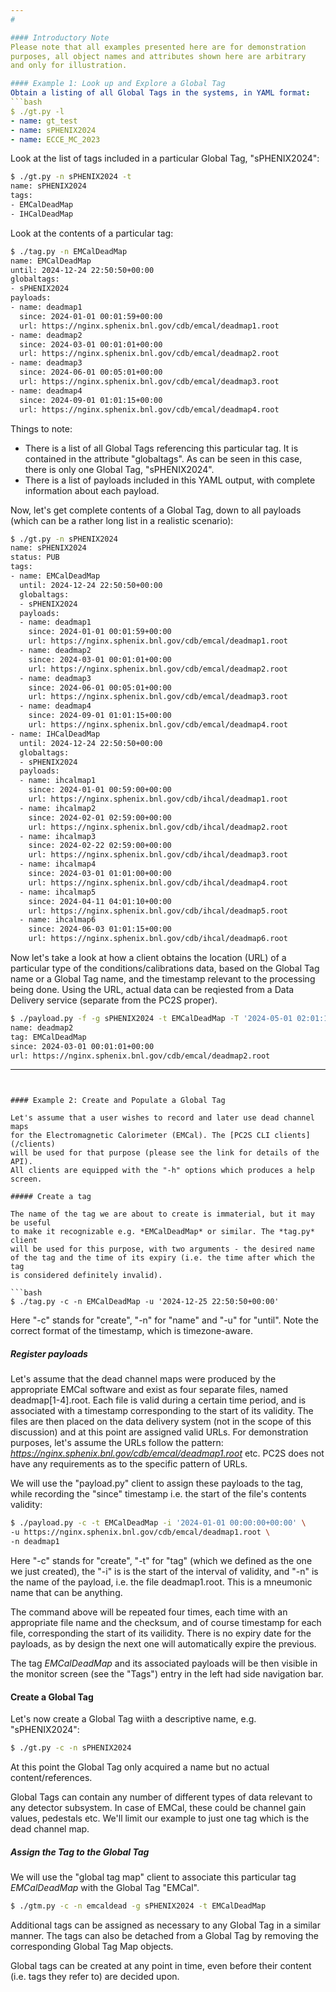 ```yaml
---
# 

#### Introductory Note
Please note that all examples presented here are for demonstration
purposes, all object names and attributes shown here are arbitrary
and only for illustration.

#### Example 1: Look up and Explore a Global Tag
Obtain a listing of all Global Tags in the systems, in YAML format:
```bash
$ ./gt.py -l
- name: gt_test
- name: sPHENIX2024
- name: ECCE_MC_2023
```
Look at the list of tags included in a particular Global Tag, "sPHENIX2024":
```bash
$ ./gt.py -n sPHENIX2024 -t
name: sPHENIX2024
tags:
- EMCalDeadMap
- IHCalDeadMap
```
Look at the contents of a particular tag:
```bash
$ ./tag.py -n EMCalDeadMap
name: EMCalDeadMap
until: 2024-12-24 22:50:50+00:00
globaltags:
- sPHENIX2024
payloads:
- name: deadmap1
  since: 2024-01-01 00:01:59+00:00
  url: https://nginx.sphenix.bnl.gov/cdb/emcal/deadmap1.root
- name: deadmap2
  since: 2024-03-01 00:01:01+00:00
  url: https://nginx.sphenix.bnl.gov/cdb/emcal/deadmap2.root
- name: deadmap3
  since: 2024-06-01 00:05:01+00:00
  url: https://nginx.sphenix.bnl.gov/cdb/emcal/deadmap3.root
- name: deadmap4
  since: 2024-09-01 01:01:15+00:00
  url: https://nginx.sphenix.bnl.gov/cdb/emcal/deadmap4.root


```
Things to note:

* There is a list of all Global Tags referencing this particular tag. It is contained
in the attribute "globaltags". As can be seen in this case,
there is only one Global Tag, "sPHENIX2024".
* There is a list of payloads included in this YAML output, with complete information
about each payload.

Now, let's get complete contents of a Global Tag, down to all payloads (which can be
a rather long list in a realistic scenario):

```bash
$ ./gt.py -n sPHENIX2024
name: sPHENIX2024
status: PUB
tags:
- name: EMCalDeadMap
  until: 2024-12-24 22:50:50+00:00
  globaltags:
  - sPHENIX2024
  payloads:
  - name: deadmap1
    since: 2024-01-01 00:01:59+00:00
    url: https://nginx.sphenix.bnl.gov/cdb/emcal/deadmap1.root
  - name: deadmap2
    since: 2024-03-01 00:01:01+00:00
    url: https://nginx.sphenix.bnl.gov/cdb/emcal/deadmap2.root
  - name: deadmap3
    since: 2024-06-01 00:05:01+00:00
    url: https://nginx.sphenix.bnl.gov/cdb/emcal/deadmap3.root
  - name: deadmap4
    since: 2024-09-01 01:01:15+00:00
    url: https://nginx.sphenix.bnl.gov/cdb/emcal/deadmap4.root
- name: IHCalDeadMap
  until: 2024-12-24 22:50:50+00:00
  globaltags:
  - sPHENIX2024
  payloads:
  - name: ihcalmap1
    since: 2024-01-01 00:59:00+00:00
    url: https://nginx.sphenix.bnl.gov/cdb/ihcal/deadmap1.root
  - name: ihcalmap2
    since: 2024-02-01 02:59:00+00:00
    url: https://nginx.sphenix.bnl.gov/cdb/ihcal/deadmap2.root
  - name: ihcalmap3
    since: 2024-02-22 02:59:00+00:00
    url: https://nginx.sphenix.bnl.gov/cdb/ihcal/deadmap3.root
  - name: ihcalmap4
    since: 2024-03-01 01:01:00+00:00
    url: https://nginx.sphenix.bnl.gov/cdb/ihcal/deadmap4.root
  - name: ihcalmap5
    since: 2024-04-11 04:01:10+00:00
    url: https://nginx.sphenix.bnl.gov/cdb/ihcal/deadmap5.root
  - name: ihcalmap6
    since: 2024-06-03 01:01:15+00:00
    url: https://nginx.sphenix.bnl.gov/cdb/ihcal/deadmap6.root
```

Now let's take a look at how a client obtains the location (URL)
of a particular type of the conditions/calibrations data, based on the Global Tag name
or a Global Tag name, and the timestamp relevant to the processing being done. Using the URL,
actual data can be reqiested from a Data Delivery service (separate from the PC2S proper).

```bash
$ ./payload.py -f -g sPHENIX2024 -t EMCalDeadMap -T '2024-05-01 02:01:14+00:00'
name: deadmap2
tag: EMCalDeadMap
since: 2024-03-01 00:01:01+00:00
url: https://nginx.sphenix.bnl.gov/cdb/emcal/deadmap2.root
```

---
```


#### Example 2: Create and Populate a Global Tag

Let's assume that a user wishes to record and later use dead channel maps
for the Electromagnetic Calorimeter (EMCal). The [PC2S CLI clients](/clients)
will be used for that purpose (please see the link for details of the API).
All clients are equipped with the "-h" options which produces a help screen.

##### Create a tag

The name of the tag we are about to create is immaterial, but it may be useful
to make it recognizable e.g. *EMCalDeadMap* or similar. The *tag.py* client
will be used for this purpose, with two arguments - the desired name
of the tag and the time of its expiry (i.e. the time after which the tag
is considered definitely invalid).

```bash
$ ./tag.py -c -n EMCalDeadMap -u '2024-12-25 22:50:50+00:00'
```

Here "-c" stands for "create", "-n" for "name" and "-u" for "until".
Note the correct format of the timestamp, which is timezone-aware.

##### Register payloads

Let's assume that the dead channel maps were produced by the appropriate
EMCal software and exist as four separate files, named deadmap[1-4].root.
Each file is valid during a certain time period, and is associated
with a timestamp corresponding to the start of its validity.
The files are then placed on the data delivery system (not in the scope
of this discussion) and at this point are assigned valid URLs. For demonstration
purposes, let's assume the URLs follow the pattern:
*https://nginx.sphenix.bnl.gov/cdb/emcal/deadmap1.root* etc.
PC2S does not have any requirements as to the specific pattern of URLs.

We will use the "payload.py" client to assign these payloads to the tag,
while recording the "since" timestamp i.e. the start of the file's contents
validity:

```bash
$ ./payload.py -c -t EMCalDeadMap -i '2024-01-01 00:00:00+00:00' \
-u https://nginx.sphenix.bnl.gov/cdb/emcal/deadmap1.root \
-n deadmap1
```

Here "-c" stands for "create", "-t" for "tag" (which we defined as the one
we just created), the "-i" is is the start of the interval of validity, and
"-n" is the name of the payload, i.e. the file deadmap1.root. This is a mneumonic
name that can be anything.

The command above will be repeated four times, each time with an appropriate
file name and the checksum, and of course timestamp for each file, corresponding
the start of its vailidity. There is no expiry date for the payloads, as by
design the next one will automatically expire the previous.

The tag *EMCalDeadMap* and its associated payloads will be then visible in the
monitor screen (see the "Tags") entry in the left had side navigation bar.

#### Create a Global Tag

Let's now create a Global Tag wiith a descriptive name, e.g. "sPHENIX2024":

```bash
$ ./gt.py -c -n sPHENIX2024
```

At this point the Global Tag only acquired a name but no actual content/references.

Global Tags can contain any number of different types of data relevant
to any detector subsystem. In case of EMCal, these could be channel gain
values, pedestals etc. We'll limit our example to just one tag which
is the dead channel map.

##### Assign the Tag to the Global Tag

We will use the "global tag map" client to associate this particular tag
*EMCalDeadMap* with the Global Tag "EMCal".

```bash
$ ./gtm.py -c -n emcaldead -g sPHENIX2024 -t EMCalDeadMap

```

Additional tags can be assigned as necessary to any Global Tag in
a similar manner. The tags can also be detached from a Global Tag by
removing the corresponding Global Tag Map objects.

Global tags can be created at any point in time, even before
their content (i.e. tags they refer to) are decided upon.
